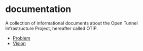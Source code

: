 # documentation

A collection of informational documents about the Open Tunnel Infrastructure
Project, hereafter called OTIP.

* [Problem](problem.md)
* [Vision](vision.md)
